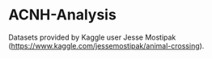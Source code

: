 # ACNH-Analysis
Datasets provided by Kaggle user Jesse Mostipak (https://www.kaggle.com/jessemostipak/animal-crossing). 
